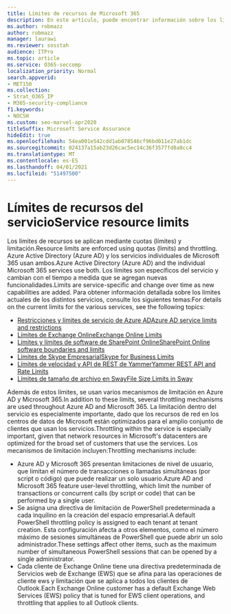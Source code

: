 ```yaml
---
title: Límites de recursos de Microsoft 365
description: En este artículo, puede encontrar información sobre los límites de recursos para las distintas aplicaciones de Microsoft 365.
ms.author: robmazz
author: robmazz
manager: laurawi
ms.reviewer: sosstah
audience: ITPro
ms.topic: article
ms.service: O365-seccomp
localization_priority: Normal
search.appverid:
- MET150
ms.collection:
- Strat_O365_IP
- M365-security-compliance
f1.keywords:
- NOCSH
ms.custom: seo-marvel-apr2020
titleSuffix: Microsoft Service Assurance
hideEdit: true
ms.openlocfilehash: 54ea001e542cdd1ab078546cf96bd011e27ab1dc
ms.sourcegitcommit: 024137a15ab23d26cac5ec14c36f3577fd8a0cc4
ms.translationtype: MT
ms.contentlocale: es-ES
ms.lasthandoff: 04/01/2021
ms.locfileid: "51497500"
---
```

# <a name="service-resource-limits"></a><span data-ttu-id="c4a12-103">Límites de recursos del servicio</span><span class="sxs-lookup"><span data-stu-id="c4a12-103">Service resource limits</span></span>

<span data-ttu-id="c4a12-104">Los límites de recursos se aplican mediante cuotas (límites) y limitación.</span><span class="sxs-lookup"><span data-stu-id="c4a12-104">Resource limits are enforced using quotas (limits) and throttling.</span></span> <span data-ttu-id="c4a12-105">Azure Active Directory (Azure AD) y los servicios individuales de Microsoft 365 usan ambos.</span><span class="sxs-lookup"><span data-stu-id="c4a12-105">Azure Active Directory (Azure AD) and the individual Microsoft 365 services use both.</span></span> <span data-ttu-id="c4a12-106">Los límites son específicos del servicio y cambian con el tiempo a medida que se agregan nuevas funcionalidades.</span><span class="sxs-lookup"><span data-stu-id="c4a12-106">Limits are service-specific and change over time as new capabilities are added.</span></span> <span data-ttu-id="c4a12-107">Para obtener información detallada sobre los límites actuales de los distintos servicios, consulte los siguientes temas:</span><span class="sxs-lookup"><span data-stu-id="c4a12-107">For details on the current limits for the various services, see the following topics:</span></span>

- [<span data-ttu-id="c4a12-108">Restricciones y límites de servicio de Azure AD</span><span class="sxs-lookup"><span data-stu-id="c4a12-108">Azure AD service limits and restrictions</span></span>](/azure/azure-resource-manager/management/azure-subscription-service-limits)
- [<span data-ttu-id="c4a12-109">Límites de Exchange Online</span><span class="sxs-lookup"><span data-stu-id="c4a12-109">Exchange Online Limits</span></span>](/office365/servicedescriptions/exchange-online-service-description/exchange-online-limits)
- [<span data-ttu-id="c4a12-110">Límites y límites de software de SharePoint Online</span><span class="sxs-lookup"><span data-stu-id="c4a12-110">SharePoint Online software boundaries and limits</span></span>](https://support.office.com/article/SharePoint-Online-software-boundaries-and-limits-8F34FF47-B749-408B-ABC0-B605E1F6D498)
- [<span data-ttu-id="c4a12-111">Límites de Skype Empresarial</span><span class="sxs-lookup"><span data-stu-id="c4a12-111">Skype for Business Limits</span></span>](https://technet.microsoft.com/library/skype-for-business-online-limits.aspx)
- [<span data-ttu-id="c4a12-112">Límites de velocidad y API de REST de Yammer</span><span class="sxs-lookup"><span data-stu-id="c4a12-112">Yammer REST API and Rate Limits</span></span>](https://developer.yammer.com/docs/rest-api-rate-limits)
- [<span data-ttu-id="c4a12-113">Límites de tamaño de archivo en Sway</span><span class="sxs-lookup"><span data-stu-id="c4a12-113">File Size Limits in Sway</span></span>](https://support.office.com/article/File-size-limits-in-Sway-4db21bc6-b42b-499f-9272-66e089db109f)

<span data-ttu-id="c4a12-114">Además de estos límites, se usan varios mecanismos de limitación en Azure AD y Microsoft 365.</span><span class="sxs-lookup"><span data-stu-id="c4a12-114">In addition to these limits, several throttling mechanisms are used throughout Azure AD and Microsoft 365.</span></span> <span data-ttu-id="c4a12-115">La limitación dentro del servicio es especialmente importante, dado que los recursos de red en los centros de datos de Microsoft están optimizados para el amplio conjunto de clientes que usan los servicios.</span><span class="sxs-lookup"><span data-stu-id="c4a12-115">Throttling within the service is especially important, given that network resources in Microsoft's datacenters are optimized for the broad set of customers that use the services.</span></span> <span data-ttu-id="c4a12-116">Los mecanismos de limitación incluyen:</span><span class="sxs-lookup"><span data-stu-id="c4a12-116">Throttling mechanisms include:</span></span>

- <span data-ttu-id="c4a12-117">Azure AD y Microsoft 365 presentan limitaciones de nivel de usuario, que limitan el número de transacciones o llamadas simultáneas (por script o código) que puede realizar un solo usuario.</span><span class="sxs-lookup"><span data-stu-id="c4a12-117">Azure AD and Microsoft 365 feature user-level throttling, which limit the number of transactions or concurrent calls (by script or code) that can be performed by a single user.</span></span>
- <span data-ttu-id="c4a12-118">Se asigna una directiva de limitación de PowerShell predeterminada a cada inquilino en la creación del espacio empresarial.</span><span class="sxs-lookup"><span data-stu-id="c4a12-118">A default PowerShell throttling policy is assigned to each tenant at tenant creation.</span></span> <span data-ttu-id="c4a12-119">Esta configuración afecta a otros elementos, como el número máximo de sesiones simultáneas de PowerShell que puede abrir un solo administrador.</span><span class="sxs-lookup"><span data-stu-id="c4a12-119">These settings affect other items, such as the maximum number of simultaneous PowerShell sessions that can be opened by a single administrator.</span></span>
- <span data-ttu-id="c4a12-120">Cada cliente de Exchange Online tiene una directiva predeterminada de Servicios web de Exchange (EWS) que se afina para las operaciones de cliente ews y limitación que se aplica a todos los clientes de Outlook.</span><span class="sxs-lookup"><span data-stu-id="c4a12-120">Each Exchange Online customer has a default Exchange Web Services (EWS) policy that is tuned for EWS client operations, and throttling that applies to all Outlook clients.</span></span>
